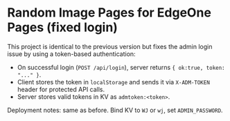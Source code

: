 
# Random Image Pages for EdgeOne Pages (fixed login)

This project is identical to the previous version but fixes the admin login issue by using a token-based authentication:
- On successful login (`POST /api/login`), server returns `{ ok:true, token: "..." }`.
- Client stores the token in `localStorage` and sends it via `X-ADM-TOKEN` header for protected API calls.
- Server stores valid tokens in KV as `admtoken:<token>`.

Deployment notes: same as before. Bind KV to `WJ` or `wj`, set `ADMIN_PASSWORD`.
